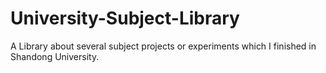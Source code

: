 # University-Subject-Library
 A Library about several subject projects or experiments which I finished in Shandong University.
